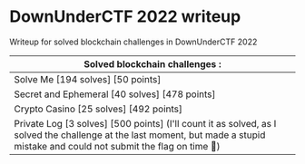 # DownUnderCTF 2022 writeup

Writeup for solved blockchain challenges in DownUnderCTF 2022

| Solved blockchain challenges :                                                                                                                                               |
|-------------------------------------------------------------------------------------------------------------------------------------------------------------------------------|
| Solve Me [194 solves] [50 points]                                                                                                                                             |
| Secret and Ephemeral [40 solves] [478 points]                                                                                                                                 |
| Crypto Casino [25 solves] [492 points]                                                                                                                                        |
| Private Log [3 solves] [500 points] (I'll count it as solved, as I solved the challenge at the last moment, but made a stupid mistake and could not submit the flag on time 🥲) |